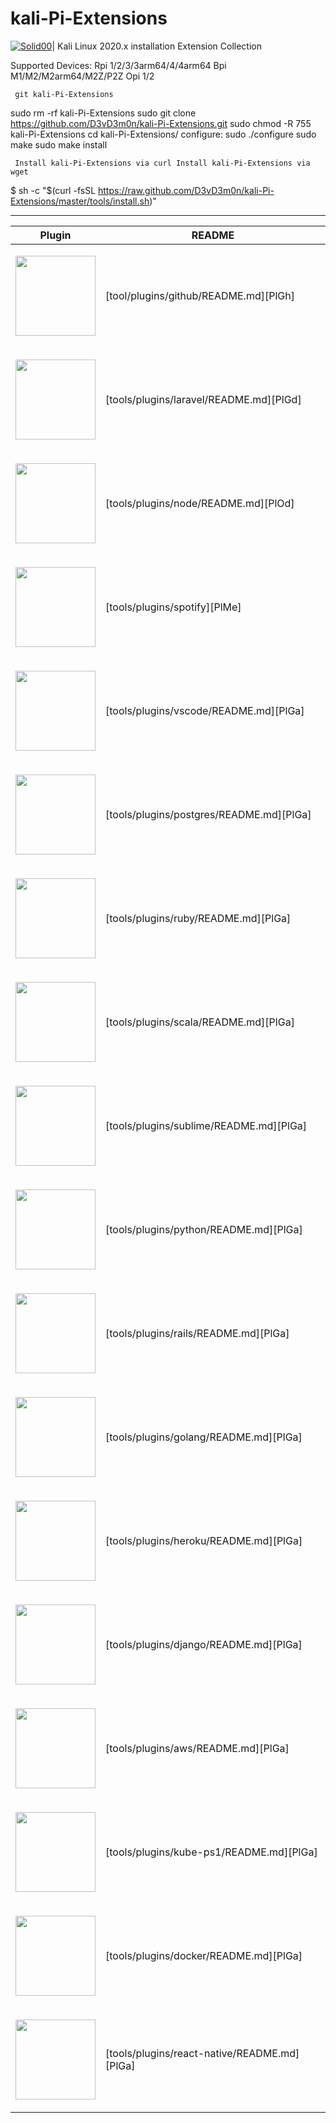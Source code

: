 # kali-Pi-Extensions
[![Solid00](https://raspberry-valley.azurewebsites.net/img/raspibanner.jpg)](https://github.com/D3vD3m0n/)| 
Kali Linux 2020.x installation Extension Collection

Supported Devices:
Rpi 1/2/3/3arm64/4/4arm64
Bpi M1/M2/M2arm64/M2Z/P2Z
Opi 1/2

     git kali-Pi-Extensions 

sudo rm -rf kali-Pi-Extensions
sudo git clone https://github.com/D3vD3m0n/kali-Pi-Extensions.git
sudo chmod -R 755 kali-Pi-Extensions
cd kali-Pi-Extensions/
configure:
sudo ./configure
sudo make
sudo make install

     Install kali-Pi-Extensions via curl Install kali-Pi-Extensions via wget 

$ sh -c "$(curl -fsSL https://raw.github.com/D3vD3m0n/kali-Pi-Extensions/master/tools/install.sh)"

______________________________________________________
| Plugin | README |
| ------ | ------ |
|<p align="left"><img src="https://ohmyz.sh/img/plugin-logos/logo-kubernetes.png" width="128" > | [tool/plugins/github/README.md][PlGh] |
|<p align="left"><img src="https://ohmyz.sh/img/plugin-logos/logo-laravel.svg" width="128" ></p> | [tools/plugins/laravel/README.md][PlGd] |
|<p align="left"><img src="https://ohmyz.sh/img/plugin-logos/logo-nodejs.svg" width="128" ></p> | [tools/plugins/node/README.md][PlOd] |
|<p align="left"><img src="https://ohmyz.sh/img/plugin-logos/logo-spotify.png" width="128" ></p> | [tools/plugins/spotify][PlMe] |
|<p align="left"><img src="https://ohmyz.sh/img/plugin-logos/logo-vscode.png" width="128" ></p> | [tools/plugins/vscode/README.md][PlGa] |
|<p align="left"><img src="https://ohmyz.sh/img/plugin-logos/logo-postgresql.svg" width="128" ></p> | [tools/plugins/postgres/README.md][PlGa] |
|<p align="left"><img src="https://ohmyz.sh/img/plugin-logos/logo-ruby.svg" width="128" ></p> | [tools/plugins/ruby/README.md][PlGa] |
|<p align="left"><img src="https://ohmyz.sh/img/plugin-logos/logo-scala.png" width="128" ></p> | [tools/plugins/scala/README.md][PlGa] |
|<p align="left"><img src="https://ohmyz.sh/img/plugin-logos/logo-sublime.png" width="128" ></p> | [tools/plugins/sublime/README.md][PlGa] |
|<p align="left"><img src="https://ohmyz.sh/img/plugin-logos/logo-python.svg" width="128" ></p> | [tools/plugins/python/README.md][PlGa] |
|<p align="left"><img src="https://ohmyz.sh/img/plugin-logos/logo-rails.svg" width="128" ></p> | [tools/plugins/rails/README.md][PlGa] |
|<p align="left"><img src="https://ohmyz.sh/img/plugin-logos/logo-go.svg" width="128" ></p> | [tools/plugins/golang/README.md][PlGa] |
|<p align="left"><img src="https://ohmyz.sh/img/plugin-logos/logo-heroku.svg" width="128" ></p> | [tools/plugins/heroku/README.md][PlGa] |
|<p align="left"><img src="https://ohmyz.sh/img/plugin-logos/logo-django.svg" width="128" ></p> | [tools/plugins/django/README.md][PlGa] |
|<p align="left"><img src="https://ohmyz.sh/img/plugin-logos/logo-aws.svg" width="128" ></p> | [tools/plugins/aws/README.md][PlGa] |
|<p align="left"><img src="https://ohmyz.sh/img/plugin-logos/logo-kubernetes.png" width="128" ></p> | [tools/plugins/kube-ps1/README.md][PlGa] |
|<p align="left"><img src="https://ohmyz.sh/img/plugin-logos/logo-docker.png" width="128" ></p> | [tools/plugins/docker/README.md][PlGa] |
|<p align="left"><img src="https://ohmyz.sh/img/plugin-logos/logo-react.png" width="128" ></p> | [tools/plugins/react-native/README.md][PlGa] |
